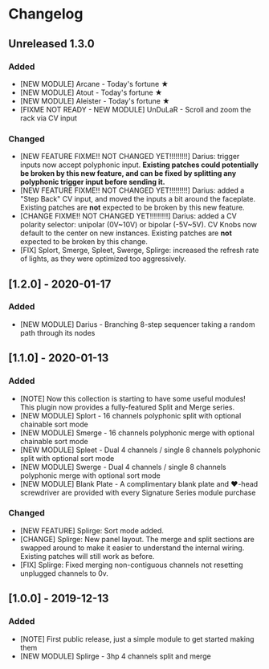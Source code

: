 Changelog
=========

## Unreleased 1.3.0

### Added
- [NEW MODULE] Arcane - Today's fortune ★
- [NEW MODULE] Atout - Today's fortune ★
- [NEW MODULE] Aleister - Today's fortune ★
- [FIXME NOT READY - NEW MODULE] UnDuLaR - Scroll and zoom the rack via CV input


### Changed

- [NEW FEATURE FIXME!! NOT CHANGED YET!!!!!!!!!] Darius: trigger inputs now accept polyphonic input. **Existing patches could potentially be broken by this new feature, and can be fixed by splitting any polyphonic trigger input before sending it.**
- [NEW FEATURE FIXME!! NOT CHANGED YET!!!!!!!!!] Darius: added a "Step Back" CV input, and moved the inputs a bit around the faceplate. Existing patches are **not** expected to be broken by this new feature.
- [CHANGE FIXME!! NOT CHANGED YET!!!!!!!!!] Darius: added a CV polarity selector: unipolar (0V~10V) or bipolar (-5V~5V). CV Knobs now default to the center on new instances. Existing patches are **not** expected to be broken by this change.
- [FIX] Splort, Smerge, Spleet, Swerge, Splirge: increased the refresh rate of lights, as they were optimized too aggressively.



## [1.2.0] - 2020-01-17

### Added

- [NEW MODULE] Darius - Branching 8-step sequencer taking a random path through its nodes



## [1.1.0] - 2020-01-13

### Added

- [NOTE] Now this collection is starting to have some useful modules! This plugin now provides a fully-featured Split and Merge series.
- [NEW MODULE] Splort - 16 channels polyphonic split with optional chainable sort mode
- [NEW MODULE] Smerge - 16 channels polyphonic merge with optional chainable sort mode
- [NEW MODULE] Spleet - Dual 4 channels / single 8 channels polyphonic split with optional sort mode
- [NEW MODULE] Swerge - Dual 4 channels / single 8 channels polyphonic merge with optional sort mode
- [NEW MODULE] Blank Plate - A complimentary blank plate and ♥-head screwdriver are provided with every Signature Series module purchase

### Changed

- [NEW FEATURE] Splirge: Sort mode added.
- [CHANGE] Splirge: New panel layout. The merge and split sections are swapped around to make it easier to understand the internal wiring. Existing patches will still work as before. 
- [FIX] Splirge: Fixed merging non-contiguous channels not resetting unplugged channels to 0v.



## [1.0.0] - 2019-12-13

### Added

- [NOTE] First public release, just a simple module to get started making them
- [NEW MODULE] Splirge - 3hp 4 channels split and merge